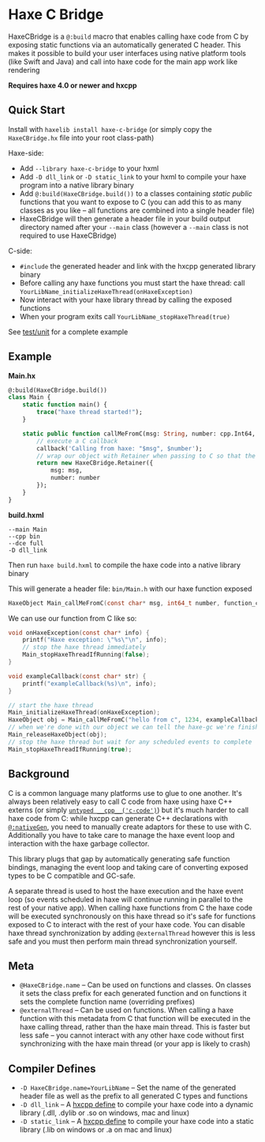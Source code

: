 # Haxe C Bridge

HaxeCBridge is a `@:build` macro that enables calling haxe code from C by exposing static functions via an automatically generated C header. This makes it possible to build your user interfaces using native platform tools (like Swift and Java) and call into haxe code for the main app work like rendering

**Requires haxe 4.0 or newer and hxcpp**

## Quick Start

Install with `haxelib install haxe-c-bridge` (or simply copy the `HaxeCBridge.hx` file into your root class-path)

Haxe-side:
- Add `--library haxe-c-bridge` to your hxml
- Add `-D dll_link` or `-D static_link` to your hxml to compile your haxe program into a native library binary
- Add `@:build(HaxeCBridge.build())` to a classes containing *static* *public* functions that you want to expose to C (you can add this to as many classes as you like – all functions are combined into a single header file)
- HaxeCBridge will then generate a header file in your build output directory named after your `--main` class (however a `--main` class is not required to use HaxeCBridge)

C-side:
- `#include` the generated header and link with the hxcpp generated library binary
- Before calling any haxe functions you must start the haxe thread: call `YourLibName_initializeHaxeThread(onHaxeException)`
- Now interact with your haxe library thread by calling the exposed functions
- When your program exits call `YourLibName_stopHaxeThread(true)`

See [test/unit](test/unit) for a complete example

## Example

**Main.hx**
```haxe
@:build(HaxeCBridge.build())
class Main {
	static function main() {
		trace("haxe thread started!");
	}

	static public function callMeFromC(msg: String, number: cpp.Int64, callback: cpp.Callable<cpp.ConstCharStar->Void>) {
		// execute a C callback
		callback('Calling from haxe: "$msg", $number');
		// wrap our object with Retainer when passing to C so that the haxe GC doesn't collect it until we tell haxe we're done with it
		return new HaxeCBridge.Retainer({
			msg: msg,
			number: number
		});
	}
}
```

**build.hxml**
```hxml
--main Main
--cpp bin
--dce full
-D dll_link
```

Then run `haxe build.hxml` to compile the haxe code into a native library binary

This will generate a header file: `bin/Main.h` with our haxe function exposed
```C
HaxeObject Main_callMeFromC(const char* msg, int64_t number, function_cpp_ConstCharStar_Void callback);
```

We can use our function from C like so:
```C
void onHaxeException(const char* info) {
	printf("Haxe exception: \"%s\"\n", info);
	// stop the haxe thread immediately
	Main_stopHaxeThreadIfRunning(false);
}

void exampleCallback(const char* str) {
	printf("exampleCallback(%s)\n", info);
}

// start the haxe thread
Main_initializeHaxeThread(onHaxeException);
HaxeObject obj = Main_callMeFromC("hello from c", 1234, exampleCallback);
// when we're done with our object we can tell the haxe-gc we're finished
Main_releaseHaxeObject(obj);
// stop the haxe thread but wait for any scheduled events to complete
Main_stopHaxeThreadIfRunning(true);
```

## Background

C is a common language many platforms use to glue to one another. It's always been relatively easy to call C code from haxe using haxe C++ externs (or simply [`untyped __cpp__('c-code')`](https://haxe.org/manual/target-syntax.html)) but it's much harder to call haxe code from C: while hxcpp can generate C++ declarations with [`@:nativeGen`](https://github.com/HaxeFoundation/hxcpp/blob/master/test/extern-lib/api/HaxeApi.hx), you need to manually create adaptors for these to use with C. Additionally you have to take care to manage the haxe event loop and interaction with the haxe garbage collector. 

This library plugs that gap by automatically generating safe function bindings, managing the event loop and taking care of converting exposed types to be C compatible and GC-safe.

A separate thread is used to host the haxe execution and the haxe event loop (so events scheduled in haxe will continue running in parallel to the rest of your native app). When calling haxe functions from C the haxe code will be executed synchronously on this haxe thread so it's safe for functions exposed to C to interact with the rest of your haxe code. You can disable haxe thread synchronization by adding `@externalThread` however this is less safe and you must then perform main thread synchronization yourself.

## Meta
- `@HaxeCBridge.name` – Can be used on functions and classes. On classes it sets the class prefix for each generated function and on functions it sets the complete function name (overriding prefixes)
- `@externalThread` – Can be used on functions. When calling a haxe function with this metadata from C that function will be executed in the haxe calling thread, rather than the haxe main thread. This is faster but less safe – you cannot interact with any other haxe code without first synchronizing with the haxe main thread (or your app is likely to crash)

## Compiler Defines
- `-D HaxeCBridge.name=YourLibName` – Set the name of the generated header file as well as the prefix to all generated C types and functions
- `-D dll_link` – A [hxcpp define](https://haxe.org/manual/target-cpp-defines.html) to compile your haxe code into a dynamic library (.dll, .dylib or .so on windows, mac and linux)
- `-D static_link` – A [hxcpp define](https://haxe.org/manual/target-cpp-defines.html) to compile your haxe code into a static library (.lib on windows or .a on mac and linux)

